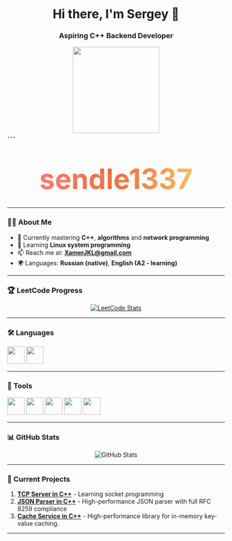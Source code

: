 <h1 align="center">Hi there, I'm Sergey 👋</h1>
<h3 align="center">Aspiring C++ Backend Developer</h3>

<div align="center">
  <img src="https://media0.giphy.com/media/v1.Y2lkPTc5MGI3NjExYzlieGU3MDh4Z2hoMWZiM2hsOGVjcXBrM3IwMTE0ZjlmcmtvYmYzcCZlcD12MV9pbnRlcm5hbF9naWZfYnlfaWQmY3Q9Zw/3oKIPnAiaMCws8nOsE/giphy.gif" width="200" height="200" >
</div>
---
<h1 align="center">
  <span style="
    font-size: 4rem;
    font-weight: bold;
    background: linear-gradient(90deg, #ff6b6b, #ee5a24, #feca57, #ff9ff3, #54a0ff, #5f27cd);
    background-size: 300% 300%;
    -webkit-background-clip: text;
    -webkit-text-fill-color: transparent;
    animation: gradient-flow 3s ease infinite;
    text-shadow: 0 0 20px rgba(255,255,255,0.3);
    display: inline-block;
    padding: 10px;
  ">sendle1337</span>
</h1>

<style>
  @keyframes gradient-flow {
    0% { background-position: 0% 50%; }
    50% { background-position: 100% 50%; }
    100% { background-position: 0% 50%; }
  }
</style>
---

### 🧑‍💻 About Me

- 📖 Currently mastering **C++**, **algorithms** and **network programming**
- 🌱 Learning **Linux system programming**
- 📫 Reach me at: **XamerJKL@gmail.com**
- 🌍 Languages: **Russian (native)**, **English (A2 - learning)**

---

### 🏆 LeetCode Progress

<div align="center">
  <a href="https://leetcode.com/sendlE/">
    <img src="https://leetcard.jacoblin.cool/sendlE?theme=dark&font=Karla" alt="LeetCode Stats"/>
  </a>
</div>

---

### 🛠️ Languages

<p align="left">
<img src="https://cdn.jsdelivr.net/gh/devicons/devicon@latest/icons/c/c-line.svg" height="40" width="40" />
<img src="https://cdn.jsdelivr.net/gh/devicons/devicon@latest/icons/cplusplus/cplusplus-original.svg" height="40" width="40"/>

---

### 🧰 Tools

<p align="left">
<img src="https://cdn.jsdelivr.net/gh/devicons/devicon@latest/icons/vscode/vscode-original.svg" height="40"width="40"/>
<img src="https://cdn.jsdelivr.net/gh/devicons/devicon@latest/icons/vim/vim-original.svg" height="40"width="40"/>
<img src="https://cdn.jsdelivr.net/gh/devicons/devicon@latest/icons/git/git-original.svg" height="40" width="40"/>
<img src="https://cdn.jsdelivr.net/gh/devicons/devicon@latest/icons/github/github-original-wordmark.svg" height="40"width="40" />
 <img src="https://cdn.jsdelivr.net/gh/devicons/devicon@latest/icons/ubuntu/ubuntu-original.svg" height="40"width="40"/>
</p>

---

### 📊 GitHub Stats

<div align="center">
  <img src="https://github-readme-stats.vercel.app/api?username=sendlE1337&show_icons=true&theme=radical" alt="GitHub Stats" />
</div>

---

### 🔨 Current Projects

1. **[TCP Server in C++](https://github.com/sendlE1337/chat_server.git)** - Learning socket programming
2. **[JSON Parser in C++](https://github.com/sendlE1337/JSON_Parser)** - High-performance JSON parser with full RFC 8259 compliance
3. **[Cache Service in C++](https://github.com/sendlE1337/KeyValue-store)** - High-performance library for in-memory key-value caching. 

---
